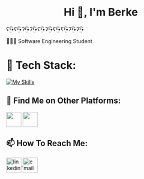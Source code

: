 <h1 align="center">Hi 👋, I'm Berke</h1> 

ʕ•̫͡•ʕ•̫͡•ʔ•̫͡•ʔ•̫͡•ʕ•̫͡•ʔ•̫͡•ʕ•̫͡•ʕ•̫͡•ʔ•̫͡•ʔ•̫͡•

👨🏻‍🎓 Software Engineering Student

# 📌 Tech Stack: 

 [![My Skills](https://skillicons.dev/icons?i=java,spring,postgres,mysql,maven,docker)](https://skillicons.dev)

## 🌿 Find Me on Other Platforms:

 <a href="https://medium.com/@gencberke" target="blank"><img align="center" src="https://raw.githubusercontent.com/rahuldkjain/github-profile-readme-generator/master/src/images/icons/Social/medium.svg" height="40" width="40" /></a>
 <a href="https://x.com/berkegencdev" target="blank"><img align="center" src="https://upload.wikimedia.org/wikipedia/commons/5/5a/X_icon_2.svg" height="40" width="40" /></a>

## 📫 How To Reach Me:

<p align="left">
	</a>
    <a href="https://www.linkedin.com/in/berkegen%C3%A7334/" target="_blank">
		<img align="center" src="https://upload.wikimedia.org/wikipedia/commons/c/c9/Linkedin.svg" alt="linkedin" height="40" width="40" />
	<a href="https://mail.google.com/mail/?view=cm&to=berkegenc.dev@gmail.com" target="_blank" rel="noopener">
  <img align="center" src="https://upload.wikimedia.org/wikipedia/commons/7/7e/Gmail_icon_%282020%29.svg" alt="email" height="40" width="40" />
</a>

</p>
